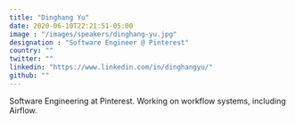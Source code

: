 ```yaml
---
title: "Dinghang Yu"
date: 2020-06-10T22:21:51-05:00
image : "/images/speakers/dinghang-yu.jpg"
designation : "Software Engineer @ Pinterest"
country: ""
twitter: ""
linkedin: "https://www.linkedin.com/in/dinghangyu/"
github: ""
---
```


Software Engineering at Pinterest. Working on workflow systems, including Airflow.